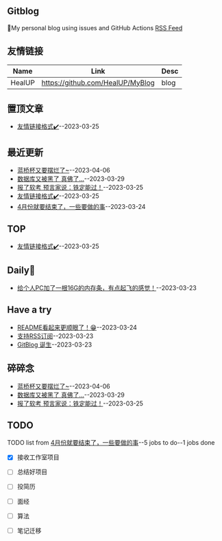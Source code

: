 ## Gitblog
🤳My personal blog using issues and GitHub Actions
[RSS Feed](https://raw.githubusercontent.com/HealUP/MyBlog/master/feed.xml)
## 友情链接
| Name | Link | Desc | 
 | ---- | ---- | ---- |
| HealUP | https://github.com/HealUP/MyBlog | blog |
## 置顶文章
- [友情链接格式✔️](https://github.com/HealUP/MyBlog/issues/7)--2023-03-25
## 最近更新
- [蓝桥杯又要摆烂了~](https://github.com/HealUP/MyBlog/issues/10)--2023-04-06
- [数据库又被黑了 真佛了...](https://github.com/HealUP/MyBlog/issues/9)--2023-03-29
- [报了软考 预言家说：铁定能过！](https://github.com/HealUP/MyBlog/issues/8)--2023-03-25
- [友情链接格式✔️](https://github.com/HealUP/MyBlog/issues/7)--2023-03-25
- [4月份就要结束了，一些要做的事](https://github.com/HealUP/MyBlog/issues/6)--2023-03-24
## TOP
- [友情链接格式✔️](https://github.com/HealUP/MyBlog/issues/7)--2023-03-25
## Daily🔆
- [给个人PC加了一根16G的内存条，有点起飞的感觉！](https://github.com/HealUP/MyBlog/issues/3)--2023-03-23
## Have a try
- [README看起来更顺眼了！😁](https://github.com/HealUP/MyBlog/issues/4)--2023-03-24
- [支持RSS订阅](https://github.com/HealUP/MyBlog/issues/2)--2023-03-23
- [GitBlog 诞生](https://github.com/HealUP/MyBlog/issues/1)--2023-03-23
## 碎碎念
- [蓝桥杯又要摆烂了~](https://github.com/HealUP/MyBlog/issues/10)--2023-04-06
- [数据库又被黑了 真佛了...](https://github.com/HealUP/MyBlog/issues/9)--2023-03-29
- [报了软考 预言家说：铁定能过！](https://github.com/HealUP/MyBlog/issues/8)--2023-03-25
## TODO
TODO list from [4月份就要结束了，一些要做的事](https://github.com/HealUP/MyBlog/issues/6)--5 jobs to do--1 jobs done
- [x] 接收工作室项目
- [ ] 总结好项目
- [ ] 投简历
- [ ] 面经
- [ ] 算法
- [ ] 笔记迁移


